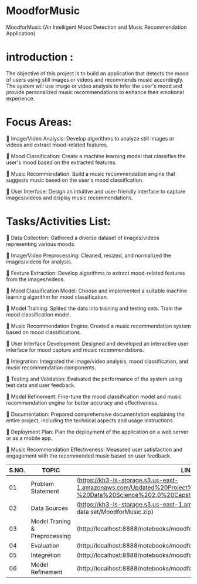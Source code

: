 # MoodforMusic

MoodforMusic (An Intelligent Mood Detection and Music Recommendation Application)
# introduction :
The objective of this project is to build an application that detects the mood of users using still images or videos and recommends music accordingly. The system will use image or video analysis to infer the user's mood and provide personalized music recommendations to enhance their emotional experience.
# Focus Areas:

	Image/Video Analysis: Develop algorithms to analyze still images or videos and extract mood-related features.

	Mood Classification: Create a machine learning model that classifies the user's mood based on the extracted features.

	Music Recommendation: Build a music recommendation engine that suggests music based on the user's mood classification.

	User Interface: Design an intuitive and user-friendly interface to capture images/videos and display music recommendations.

# Tasks/Activities List:
	Data Collection: Gathered a diverse dataset of images/videos representing various moods.

	Image/Video Preprocessing: Cleaned, resized, and normalized the images/videos for analysis.

	Feature Extraction: Develop algorithms to extract mood-related features from the images/videos.

	Mood Classification Model: Choose and implemented a suitable machine learning algorithm for mood classification.

	Model Training: Splited the data into training and testing sets. Train the mood classification model.

	Music Recommendation Engine: Created a music recommendation system based on mood classifications.


	User Interface Development: Designed and developed an interactive user interface for mood capture and music recommendations.

	Integration: Integrated the image/video analysis, mood classification, and music recommendation components.

	Testing and Validation: Evaluated the performance of the system using test data and user feedback.

	Model Refinement: Fine-tune the mood classification model and music recommendation engine for better accuracy and effectiveness.

	Documentation: Prepared comprehensive documentation explaining the entire project, including the technical aspects and usage instructions.

	Deployment Plan: Plan the deployment of the application on a web server or as a mobile app.

 	Music Recommendation Effectiveness: Measured user satisfaction and engagement with the recommended music based on user feedback.

 | S.NO.| TOPIC | LINK |
|-|-|-|
|01| Problem Statement |(https://kh3-ls-storage.s3.us-east-1.amazonaws.com/Updated%20Project%20guide%20data%20set/Guide%20-%20Data%20Science%202.0%20Capstone%20Project.docx)
|02| Data Sources |(https://kh3-ls-storage.s3.us-east-1.amazonaws.com/Updated Project guide data set/MoodforMusic.zip)
|03| Model Traning & Preprocessing |(http://localhost:8888/notebooks/moodformusic.ipynb)
|04| Evaluation |(http://localhost:8888/notebooks/moodformusic.ipynb)
|05|Integretion |(http://localhost:8888/notebooks/moodformusic.ipynb)
|06| Model Refinement |(http://localhost:8888/notebooks/moodformusic.ipynb)


